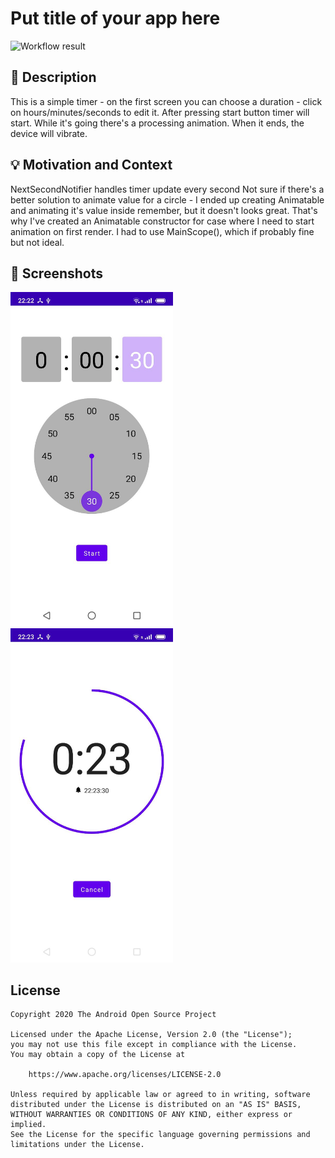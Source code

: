 # Put title of your app here

![Workflow result](https://github.com/PhilipDukhov/android-dev-challenge-compose-countdown/workflows/Check/badge.svg)


## :scroll: Description
This is a simple timer - on the first screen you can choose a duration - click on hours/minutes/seconds to edit it.
After pressing start button timer will start. 
While it's going there's a processing animation.
When it ends, the device will vibrate.

## :bulb: Motivation and Context
NextSecondNotifier handles timer update every second
Not sure if there's a better solution to animate value for a circle - I ended up creating Animatable and animating it's value inside remember, but it doesn't looks great. That's why I've created an Animatable constructor for case where I need to start animation on first render. I had to use MainScope(), which if probably fine but not ideal.


## :camera_flash: Screenshots
<img src="/results/screenshot_1.png" width="260">&emsp;<img src="/results/screenshot_2.png" width="260">

## License
```
Copyright 2020 The Android Open Source Project

Licensed under the Apache License, Version 2.0 (the "License");
you may not use this file except in compliance with the License.
You may obtain a copy of the License at

    https://www.apache.org/licenses/LICENSE-2.0

Unless required by applicable law or agreed to in writing, software
distributed under the License is distributed on an "AS IS" BASIS,
WITHOUT WARRANTIES OR CONDITIONS OF ANY KIND, either express or implied.
See the License for the specific language governing permissions and
limitations under the License.
```